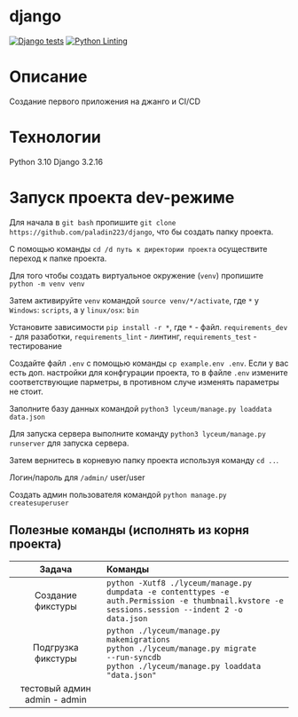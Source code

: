 # django

[![Django tests](https://github.com/paladin223/django/actions/workflows/django.yml/badge.svg)](https://github.com/paladin223/django/actions/workflows/django.yml)
[![Python Linting](https://github.com/paladin223/django/actions/workflows/python-package.yml/badge.svg)](https://github.com/paladin223/django/actions/workflows/python-package.yml)

# Описание
Создание первого приложения на джанго и CI/CD

# Технологии
Python 3.10 Django 3.2.16

# Запуск проекта dev-режиме
Для начала в `git bash` пропишите `git clone https://github.com/paladin223/django`, что бы создать папку проекта.

С помощью команды `cd /d путь к директории проекта` осуществите переход к папке проекта.

Для того чтобы создать виртуальное окружение (`venv`) пропишите `python -m venv venv`

Затем активируйте `venv` командой `source venv/*/activate`, где `*` у `Windows`: `scripts`, а у `linux/osx`: `bin`

Установите зависимости  `pip install -r *`, где `*` - файл. `requirements_dev` - для разаботки, `requirements_lint` - линтинг, `requirements_test` - тестирование

Создайте файл `.env` с помощью команды `cp example.env .env`. Если у вас есть доп. настройки для конфгурации проекта, то в файле `.env` измените соответствующие парметры, в противном случе изменять параметры не стоит.

Заполните базу данных командой `python3 lyceum/manage.py loaddata data.json`

Для запуска сервера выполните команду `python3 lyceum/manage.py runserver` для запуска сервера. 

Затем вернитесь в корневую папку проекта используя команду `cd ..`.

Логин/пароль для `/admin/` user/user

Cоздать админ пользователя командой `python manage.py createsuperuser `

## Полезные команды (исполнять из корня проекта)

| Задача | Команды |
| :---: | :--- |
| Создание фикстуры | <code>python -Xutf8 ./lyceum/manage.py dumpdata -e contenttypes -e auth.Permission -e thumbnail.kvstore -e sessions.session --indent 2 -o data.json |
| Подгрузка фикстуры | <code>python ./lyceum/manage.py makemigrations</code></br><code>python ./lyceum/manage.py migrate --run-syncdb</code></br><code>python ./lyceum/manage.py loaddata "data.json"</code>
| тестовый админ admin - admin |